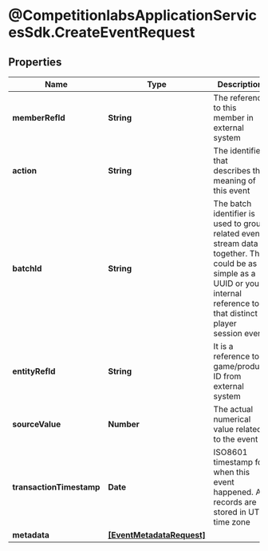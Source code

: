 # @CompetitionlabsApplicationServicesSdk.CreateEventRequest

## Properties

Name | Type | Description | Notes
------------ | ------------- | ------------- | -------------
**memberRefId** | **String** | The reference to this member in external system | 
**action** | **String** | The identifier that describes the meaning of this event | 
**batchId** | **String** | The batch identifier is used to group related event stream data together. This could be as simple as a UUID or your internal reference to that distinct player session event | [optional] 
**entityRefId** | **String** | It is a reference to a game/product ID from external system | 
**sourceValue** | **Number** | The actual numerical value related to the event | 
**transactionTimestamp** | **Date** | ISO8601 timestamp for when this event happened. All records are stored in UTC time zone | 
**metadata** | [**[EventMetadataRequest]**](EventMetadataRequest.md) |  | [optional] 


